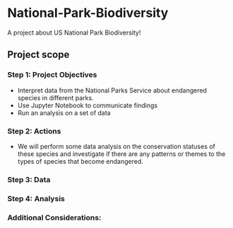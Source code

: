 # National-Park-Biodiversity
A project about US National Park Biodiversity!

## Project scope
### Step 1: Project Objectives
* Interpret data from the National Parks Service about endangered species in different parks.
* Use Jupyter Notebook to communicate findings
* Run an analysis on a set of data

### Step 2: Actions
* We will perform some data analysis on the conservation statuses of these species and investigate if there are any patterns or themes to the types of species that become endangered.
  
### Step 3: Data

### Step 4: Analysis

### Additional Considerations: 

